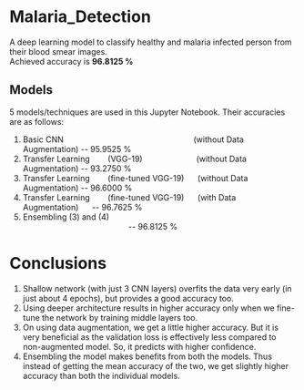 # Malaria_Detection
A deep learning model to classify healthy and malaria infected person from their blood smear images.  
Achieved accuracy is **96.8125 %**


## Models
5 models/techniques are used in this Jupyter Notebook. Their accuracies are as follows:
1. Basic CNN                                                          (without Data Augmentation)  --  95.9525 %
2. Transfer Learning        (VGG-19)                        (without Data Augmentation)  --  93.2750 %
3. Transfer Learning        (fine-tuned VGG-19)      (without Data Augmentation)  --  96.6000 %
4. Transfer Learning        (fine-tuned VGG-19)      (with Data Augmentation)       --  96.7625 %
5. Ensembling (3) and (4)                                                                                        --  96.8125 %

# Conclusions
1.   Shallow network (with just 3 CNN layers) overfits the data very early (in just about 4 epochs), but provides a good accuracy too.
2.   Using deeper architecture results in higher accuracy only when we fine-tune the network by training middle layers too.
3.   On using data augmentation, we get a little higher accuracy. But it is very beneficial as the validation loss is effectively less compared to non-augmented model. So, it predicts with higher confidence.
4.   Ensembling the model makes benefits from both the models. Thus instead of getting the mean accuracy of the two, we get slightly higher accuracy than both the individual models.
